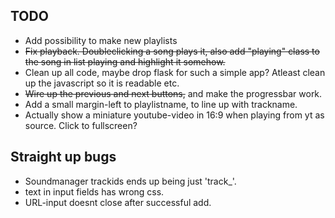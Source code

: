 ## TODO

 * Add possibility to make new playlists
 * ~~Fix playback. Doubleclicking a song plays it, also add "playing"
   class to the song in list playing and highlight it somehow.~~
 * Clean up all code, maybe drop flask for such a simple app? Atleast
   clean up the javascript so it is readable etc.
 * ~~Wire up the previous and next buttons,~~ and make the progressbar work.
 * Add a small margin-left to playlistname, to line up with trackname.
 * Actually show a miniature youtube-video in 16:9 when playing from yt
   as source. Click to fullscreen?

## Straight up bugs

 * Soundmanager trackids ends up being just 'track\_'.
 * text in input fields has wrong css.
 * URL-input doesnt close after successful add.
